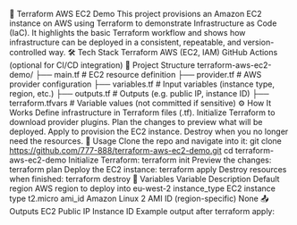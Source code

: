 🚀 Terraform AWS EC2 Demo
This project provisions an Amazon EC2 instance on AWS using Terraform to demonstrate Infrastructure as Code (IaC). It highlights the basic Terraform workflow and shows how infrastructure can be deployed in a consistent, repeatable, and version-controlled way.
🛠 Tech Stack
Terraform
AWS (EC2, IAM)
GitHub Actions (optional for CI/CD integration)
📂 Project Structure
terraform-aws-ec2-demo/
├── main.tf         # EC2 resource definition
├── provider.tf     # AWS provider configuration
├── variables.tf    # Input variables (instance type, region, etc.)
├── outputs.tf      # Outputs (e.g. public IP, instance ID)
├── terraform.tfvars # Variable values (not committed if sensitive)
⚙️ How It Works
Define infrastructure in Terraform files (.tf).
Initialize Terraform to download provider plugins.
Plan the changes to preview what will be deployed.
Apply to provision the EC2 instance.
Destroy when you no longer need the resources.
🚦 Usage
Clone the repo and navigate into it:
git clone https://github.com/777-888/terraform-aws-ec2-demo.git
cd terraform-aws-ec2-demo
Initialize Terraform:
terraform init
Preview the changes:
terraform plan
Deploy the EC2 instance:
terraform apply
Destroy resources when finished:
terraform destroy
🔑 Variables
Variable	Description	Default
region	AWS region to deploy into	eu-west-2
instance_type	EC2 instance type	t2.micro
ami_id	Amazon Linux 2 AMI ID (region-specific)	None
📤 Outputs
EC2 Public IP
Instance ID
Example output after terraform apply:
